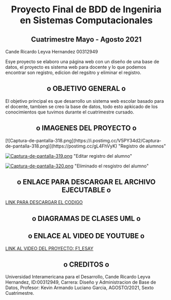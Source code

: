 <h1 align='center'>Proyecto Final de BDD de Ingeniria en Sistemas Computacionales </h1>

<h2 align='center'>Cuatrimestre Mayo - Agosto 2021 </h2>

Cande Ricardo Leyva Hernandez 00312949

Esye proyecto se elaboro una página web con un diseño de una base de datos, el proyecto es sistema web para docente y lo que podemos encontrar son registro, edicion del regsitro y eliminar el registro.

<h2 align='center'>o OBJETIVO GENERAL o</h2>
El objetivo principal es que desarrollo un sistema web escolar basado para el docente, tambien se creo la base de datos, todo esto apkicado de los conocimientos que tuvimos durante el cuatrimestre cursado.

<h2 align='center'>o IMAGENES DEL PROYECTO o</h2>
[![Captura-de-pantalla-318.png](https://i.postimg.cc/V5PY34d2/Captura-de-pantalla-318.png)](https://postimg.cc/gL4FhVyK)
"Registro de alumnos" 

[![Captura-de-pantalla-319.png](https://i.postimg.cc/y6ysdh36/Captura-de-pantalla-319.png)](https://postimg.cc/hhvHZd0N)
"Editar registro del alumno"

[![Captura-de-pantalla-320.png](https://i.postimg.cc/rpkfK4rc/Captura-de-pantalla-320.png)](https://postimg.cc/Mn97Lv5r)
"Eliminado el resgistro del alumno"

<h2 align='center'>o ENLACE PARA DESCARGAR EL ARCHIVO EJECUTABLE o</h2>
<a href="https://github.com/candrhiz/Proyecto-BDD.git">LINK PARA DESCARGAR EL CODIGO</a>

<h2 align='center'>o DIAGRAMAS DE CLASES UML o</h2>




<h2 align='center'>o ENLACE AL VIDEO DE YOUTUBE o</h2>
<a href="https://youtu.be/RlfgqXQ_tKk">LINK AL VIDEO DEL PROYECTO: F1_ESAY</a>




<h2 align='center'>o CREDITOS o</h2>
Universidad Interamericana para el Desarrollo,
Cande Ricardo Leyva Hernandez, ID:00312949,
Carrera: Diseño y Administracion de Base de Datos,
Profesor: Kevin Armando Luciano Garcia,
AGOSTO/2021,
Sexto Cuatrimestre.
